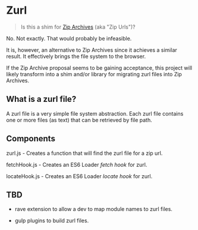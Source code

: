 # Zurl

> Is this a shim for [Zip Archives](http://wiki.whatwg.org/wiki/Zip)
(aka "Zip Urls")?

No. Not exactly.  That would probably be infeasible.

It is, however, an alternative to Zip Archives since it achieves a similar
result.  It effectively brings the file system to the browser.

If the Zip Archive proposal seems to be gaining acceptance, this project
will likely transform into a shim and/or library for migrating zurl files
into Zip Archives.

## What is a zurl file?

A zurl file is a very simple file system abstraction.  Each zurl file contains
one or more files (as text) that can be retrieved by file path.

## Components

zurl.js - Creates a function that will find the zurl file for a zip url.

fetchHook.js - Creates an ES6 Loader *fetch hook* for zurl.

locateHook.js - Creates an ES6 Loader *locate hook* for zurl.

## TBD

- rave extension to allow a dev to map module names to zurl files.

- gulp plugins to build zurl files.
